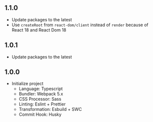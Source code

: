 ## 1.1.0

- Update packages to the latest
- Use `createRoot` from `react-dom/client` instead of `render` because of React 18 and React Dom 18

## 1.0.1

- Update packages to the latest

## 1.0.0

- Initialize project
  - Language: Typescript
  - Bundler: Webpack 5.x
  - CSS Processor: Sass
  - Linting: Eslint + Prettier
  - Transformation: Esbuild + SWC
  - Commit Hook: Husky

